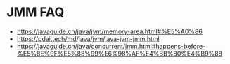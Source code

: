 # JMM FAQ

- https://javaguide.cn/java/jvm/memory-area.html#%E5%A0%86
- https://pdai.tech/md/java/jvm/java-jvm-jmm.html
- https://javaguide.cn/java/concurrent/jmm.html#happens-before-%E5%8E%9F%E5%88%99%E6%98%AF%E4%BB%80%E4%B9%88